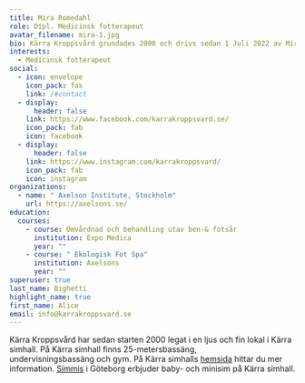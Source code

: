 ```yaml
---
title: Mira Romedahl
role: Dipl. Medicinsk fotterapeut
avatar_filename: mira-1.jpg
bio: Kärra Kroppsvård grundades 2000 och drivs sedan 1 Juli 2022 av Mira Romedahl.
interests:
  - Medicinsk fotterapeut
social:
  - icon: envelope
    icon_pack: fas
    link: /#contact
  - display:
      header: false
    link: https://www.facebook.com/karrakroppsvard.se/
    icon_pack: fab
    icon: facebook
  - display:
      header: false
    link: https://www.instagram.com/karrakroppsvard/
    icon_pack: fab
    icon: instagram
organizations:
  - name: " Axelson Institute, Stockholm"
    url: https://axelsons.se/
education:
  courses:
    - course: Omvårdnad och behandling utav ben-& fotsår
      institution: Expo Medica
      year: ""
    - course: " Ekologisk Fot Spa"
      institution: Axelsons
      year: ""
superuser: true
last_name: Bighetti
highlight_name: true
first_name: Alice
email: info@karrakroppsvard.se
---
```

Kärra Kroppsvård har sedan starten 2000 legat i en ljus och fin lokal i Kärra simhall. På Kärra simhall finns 25-metersbassäng, undervisningsbassäng och gym. På Kärra simhalls [hemsida](http://www.simmis.se/) hittar du mer information. [Simmis](http://www.simmis.se/) i Göteborg erbjuder baby- och minisim på Kärra simhall.